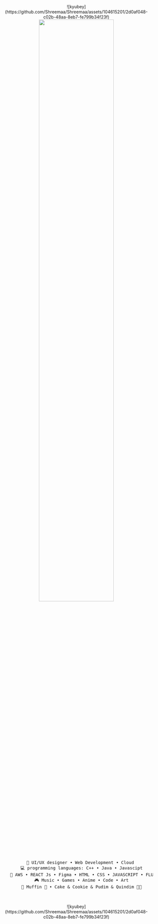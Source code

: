<div align="center">
![kyubey](https://github.com/Shreemaa/Shreemaa/assets/104615201/2d0af048-c02b-48aa-8eb7-fe799b34f23f)

<img src="https://readme-typing-svg.demolab.com?font=Inconsolata&weight=500&size=50&duration=4000&pause=300&color=A7A459&center=true&vCenter=true&multiline=true&repeat=false&random=false&width=1300&height=140&lines=Hello+hello;%E2%9C%A9+I'm+Shree%2C+a+tech+and+Coffee+enthusiast+%E2%9C%A9" width="70%" />
<br><br>
<pre>
    💼 UI/UX designer • Web Development • Cloud 
    💻 programming languages: C++ • Java • Javascipt
    📖 AWS • REACT Js • Figma • HTML • CSS • JAVASCRIPT • FLUTTER
    🎮 Music • Games • Anime • Code • Art
    🐾 Muffin 🐰 • Cake & Cookie & Pudim & Quindim 🐤🐥
</pre>
<br><br>
![kyubey](https://github.com/Shreemaa/Shreemaa/assets/104615201/2d0af048-c02b-48aa-8eb7-fe799b34f23f)
<br><br><br>
    

</div>
